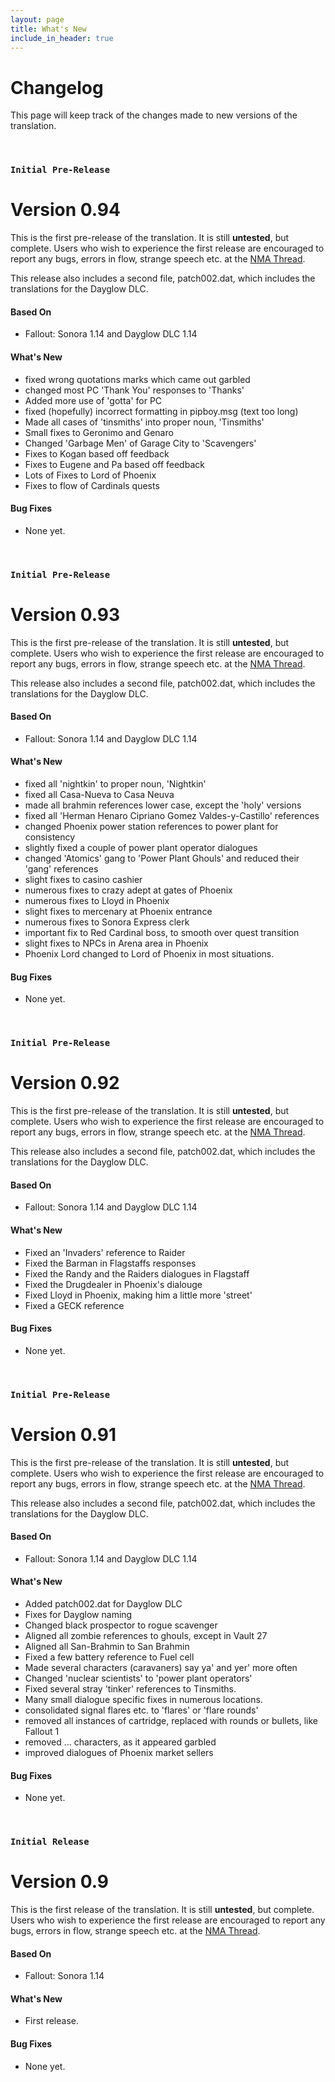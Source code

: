 ```yaml
---
layout: page
title: What's New
include_in_header: true
---
```


# Changelog
This page will keep track of the changes made to new versions of the translation.

<br>

### `Initial Pre-Release`
# **Version 0.94**
This is the first pre-release of the translation. It is still **untested**, but complete. Users who wish to experience the first release are encouraged to report any bugs, errors in flow, strange speech etc. at the [NMA Thread](https://www.nma-fallout.com/threads/fallout-sonora-1-14-vanilla-translation.222396/).

This release also includes a second file, patch002.dat, which includes the translations for the Dayglow DLC.

#### Based On
- Fallout: Sonora 1.14 and Dayglow DLC 1.14

#### What's New
- fixed wrong quotations marks which came out garbled
- changed most PC 'Thank You' responses to 'Thanks'
- Added more use of 'gotta' for PC
- fixed (hopefully) incorrect formatting in pipboy.msg (text too long)
- Made all cases of 'tinsmiths' into proper noun, 'Tinsmiths'
- Small fixes to Geronimo and Genaro
- Changed 'Garbage Men' of Garage City to 'Scavengers'
- Fixes to Kogan based off feedback
- Fixes to Eugene and Pa based off feedback
- Lots of Fixes to Lord of Phoenix
- Fixes to flow of Cardinals quests

#### Bug Fixes
- None yet.

<br>

### `Initial Pre-Release`
# **Version 0.93**
This is the first pre-release of the translation. It is still **untested**, but complete. Users who wish to experience the first release are encouraged to report any bugs, errors in flow, strange speech etc. at the [NMA Thread](https://www.nma-fallout.com/threads/fallout-sonora-1-14-vanilla-translation.222396/).

This release also includes a second file, patch002.dat, which includes the translations for the Dayglow DLC.

#### Based On
- Fallout: Sonora 1.14 and Dayglow DLC 1.14

#### What's New
- fixed all 'nightkin' to proper noun, 'Nightkin'
- fixed all Casa-Nueva to Casa Neuva
- made all brahmin references lower case, except the 'holy' versions
- fixed all 'Herman Henaro Cipriano Gomez Valdes-y-Castillo' references
- changed Phoenix power station references to power plant for consistency
- slightly fixed a couple of power plant operator dialogues
- changed 'Atomics' gang to 'Power Plant Ghouls' and reduced their 'gang' references
- slight fixes to casino cashier
- numerous fixes to crazy adept at gates of Phoenix
- numerous fixes to Lloyd in Phoenix
- slight fixes to mercenary at Phoenix entrance
- numerous fixes to Sonora Express clerk
- important fix to Red Cardinal boss, to smooth over quest transition
- slight fixes to NPCs in Arena area in Phoenix
- Phoenix Lord changed to Lord of Phoenix in most situations.

#### Bug Fixes
- None yet.

<br>

### `Initial Pre-Release`
# **Version 0.92**
This is the first pre-release of the translation. It is still **untested**, but complete. Users who wish to experience the first release are encouraged to report any bugs, errors in flow, strange speech etc. at the [NMA Thread](https://www.nma-fallout.com/threads/fallout-sonora-1-14-vanilla-translation.222396/).

This release also includes a second file, patch002.dat, which includes the translations for the Dayglow DLC.

#### Based On
- Fallout: Sonora 1.14 and Dayglow DLC 1.14

#### What's New
- Fixed an 'Invaders' reference to Raider
- Fixed the Barman in Flagstaffs responses
- Fixed the Randy and the Raiders dialogues in Flagstaff
- Fixed the Drugdealer in Phoenix's dialouge
- Fixed Lloyd in Phoenix, making him a little more 'street'
- Fixed a GECK reference

#### Bug Fixes
- None yet.

<br>

### `Initial Pre-Release`
# **Version 0.91**
This is the first pre-release of the translation. It is still **untested**, but complete. Users who wish to experience the first release are encouraged to report any bugs, errors in flow, strange speech etc. at the [NMA Thread](https://www.nma-fallout.com/threads/fallout-sonora-1-14-vanilla-translation.222396/).

This release also includes a second file, patch002.dat, which includes the translations for the Dayglow DLC.

#### Based On
- Fallout: Sonora 1.14 and Dayglow DLC 1.14

#### What's New
- Added patch002.dat for Dayglow DLC
- Fixes for Dayglow naming
- Changed black prospector to rogue scavenger
- Aligned all zombie references to ghouls, except in Vault 27
- Aligned all San-Brahmin to San Brahmin
- Fixed a few battery reference to Fuel cell
- Made several characters (caravaners) say ya' and yer' more often
- Changed 'nuclear scientists' to 'power plant operators'
- Fixed several stray 'tinker' references to Tinsmiths.
- Many small dialogue specific fixes in numerous locations.
- consolidated signal flares etc. to 'flares' or 'flare rounds'
- removed all instances of cartridge, replaced with rounds or bullets, like Fallout 1
- removed ... characters, as it appeared garbled
- improved dialogues of Phoenix market sellers

#### Bug Fixes
- None yet.

<br>

### `Initial Release`
# **Version 0.9**
This is the first release of the translation. It is still **untested**, but complete. Users who wish to experience the first release are encouraged to report any bugs, errors in flow, strange speech etc. at the [NMA Thread](https://www.nma-fallout.com/threads/fallout-sonora-1-14-vanilla-translation.222396/).

#### Based On
- Fallout: Sonora 1.14

#### What's New
- First release.

#### Bug Fixes
- None yet.

<br>
